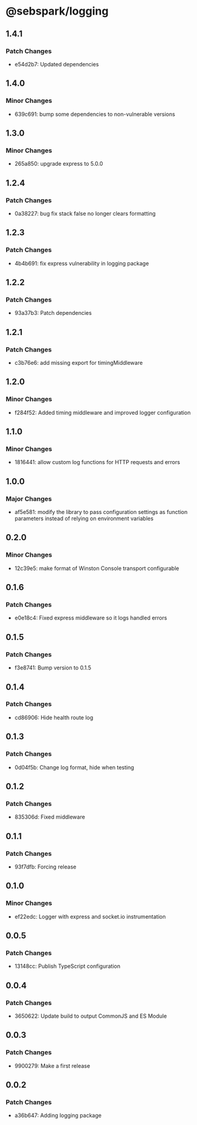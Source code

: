 # @sebspark/logging

## 1.4.1

### Patch Changes

- e54d2b7: Updated dependencies

## 1.4.0

### Minor Changes

- 639c691: bump some dependencies to non-vulnerable versions

## 1.3.0

### Minor Changes

- 265a850: upgrade express to 5.0.0

## 1.2.4

### Patch Changes

- 0a38227: bug fix stack false no longer clears formatting

## 1.2.3

### Patch Changes

- 4b4b691: fix express vulnerability in logging package

## 1.2.2

### Patch Changes

- 93a37b3: Patch dependencies

## 1.2.1

### Patch Changes

- c3b76e6: add missing export for timingMiddleware

## 1.2.0

### Minor Changes

- f284f52: Added timing middleware and improved logger configuration

## 1.1.0

### Minor Changes

- 1816441: allow custom log functions for HTTP requests and errors

## 1.0.0

### Major Changes

- af5e581: modify the library to pass configuration settings as function parameters instead of relying on environment variables

## 0.2.0

### Minor Changes

- 12c39e5: make format of Winston Console transport configurable

## 0.1.6

### Patch Changes

- e0e18c4: Fixed express middleware so it logs handled errors

## 0.1.5

### Patch Changes

- f3e8741: Bump version to 0.1.5

## 0.1.4

### Patch Changes

- cd86906: Hide health route log

## 0.1.3

### Patch Changes

- 0d04f5b: Change log format, hide when testing

## 0.1.2

### Patch Changes

- 835306d: Fixed middleware

## 0.1.1

### Patch Changes

- 93f7dfb: Forcing release

## 0.1.0

### Minor Changes

- ef22edc: Logger with express and socket.io instrumentation

## 0.0.5

### Patch Changes

- 13148cc: Publish TypeScript configuration

## 0.0.4

### Patch Changes

- 3650622: Update build to output CommonJS and ES Module

## 0.0.3

### Patch Changes

- 9900279: Make a first release

## 0.0.2

### Patch Changes

- a36b647: Adding logging package
